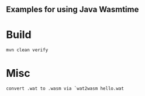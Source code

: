 Examples for using Java Wasmtime
---

# Build
```
mvn clean verify
```

# Misc
```
convert .wat to .wasm via `wat2wasm hello.wat
```